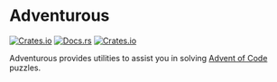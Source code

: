 # Adventurous

[![Crates.io](https://img.shields.io/crates/v/adventurous.svg)](https://crates.io/crates/adventurous)
[![Docs.rs](https://docs.rs/adventurous/badge.svg)](https://docs.rs/ggez)
[![Crates.io](https://img.shields.io/crates/l/adventurous.svg)](https://github.com/maxdeviant/adventurous/blob/master/LICENSE)

Adventurous provides utilities to assist you in solving [Advent of Code](https://adventofcode.com) puzzles.
